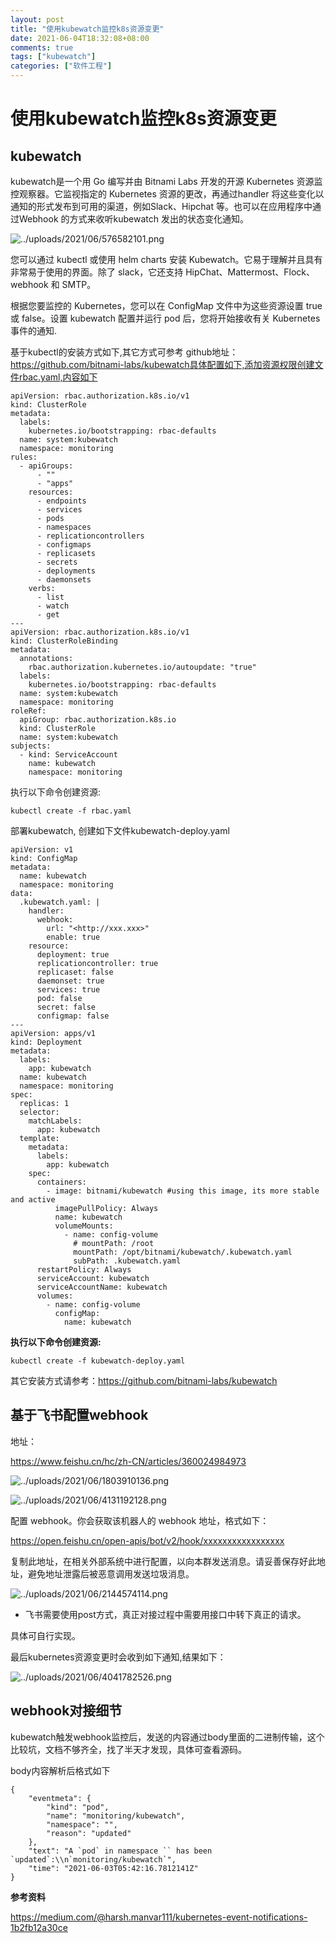 ```yaml
---
layout: post
title: "使用kubewatch监控k8s资源变更"
date: 2021-06-04T18:32:08+08:00
comments: true
tags: ["kubewatch"]
categories: ["软件工程"]
---
```

# 使用kubewatch监控k8s资源变更

## **kubewatch**

kubewatch是一个用 Go 编写并由 Bitnami Labs 开发的开源 Kubernetes 资源监控观察器。它监视指定的 Kubernetes 资源的更改，再通过handler 将这些变化以通知的形式发布到可用的渠道，例如Slack、Hipchat 等。也可以在应用程序中通过Webhook 的方式来收听kubewatch 发出的状态变化通知。

![../uploads/2021/06/576582101.png](../uploads/2021/06/576582101.png)

您可以通过 kubectl 或使用 helm charts 安装 Kubewatch。它易于理解并且具有非常易于使用的界面。除了 slack，它还支持 HipChat、Mattermost、Flock、webhook 和 SMTP。

根据您要监控的 Kubernetes，您可以在 ConfigMap 文件中为这些资源设置 true 或 false。设置 kubewatch 配置并运行 pod 后，您将开始接收有关 Kubernetes 事件的通知.

基于kubectl的安装方式如下,其它方式可参考 github地址：https://github.com/bitnami-labs/kubewatch具体配置如下,添加资源权限创建文件rbac.yaml,内容如下

```
apiVersion: rbac.authorization.k8s.io/v1
kind: ClusterRole
metadata:
  labels:
    kubernetes.io/bootstrapping: rbac-defaults
  name: system:kubewatch
  namespace: monitoring
rules:
  - apiGroups:
      - ""
      - "apps"
    resources:
      - endpoints
      - services
      - pods
      - namespaces
      - replicationcontrollers
      - configmaps
      - replicasets
      - secrets
      - deployments
      - daemonsets
    verbs:
      - list
      - watch
      - get
---
apiVersion: rbac.authorization.k8s.io/v1
kind: ClusterRoleBinding
metadata:
  annotations:
    rbac.authorization.kubernetes.io/autoupdate: "true"
  labels:
    kubernetes.io/bootstrapping: rbac-defaults
  name: system:kubewatch
  namespace: monitoring
roleRef:
  apiGroup: rbac.authorization.k8s.io
  kind: ClusterRole
  name: system:kubewatch
subjects:
  - kind: ServiceAccount
    name: kubewatch
    namespace: monitoring
```

执行以下命令创建资源:

```
kubectl create -f rbac.yaml
```

部署kubewatch, 创建如下文件kubewatch-deploy.yaml

```
apiVersion: v1
kind: ConfigMap
metadata:
  name: kubewatch
  namespace: monitoring
data:
  .kubewatch.yaml: |
    handler:
      webhook:
        url: "<http://xxx.xxx>"
        enable: true
    resource:
      deployment: true
      replicationcontroller: true
      replicaset: false
      daemonset: true
      services: true
      pod: false
      secret: false
      configmap: false
---
apiVersion: apps/v1
kind: Deployment
metadata:
  labels:
    app: kubewatch
  name: kubewatch
  namespace: monitoring
spec:
  replicas: 1
  selector:
    matchLabels:
      app: kubewatch
  template:
    metadata:
      labels:
        app: kubewatch
    spec:
      containers:
        - image: bitnami/kubewatch #using this image, its more stable and active
          imagePullPolicy: Always
          name: kubewatch
          volumeMounts:
            - name: config-volume
              # mountPath: /root
              mountPath: /opt/bitnami/kubewatch/.kubewatch.yaml
              subPath: .kubewatch.yaml
      restartPolicy: Always
      serviceAccount: kubewatch
      serviceAccountName: kubewatch
      volumes:
        - name: config-volume
          configMap:
            name: kubewatch
```

**执行以下命令创建资源:**

```
kubectl create -f kubewatch-deploy.yaml
```

其它安装方式请参考：https://github.com/bitnami-labs/kubewatch

## **基于飞书配置webhook**

地址：

https://www.feishu.cn/hc/zh-CN/articles/360024984973

![../uploads/2021/06/1803910136.png](../uploads/2021/06/1803910136.png)

![../uploads/2021/06/4131192128.png](../uploads/2021/06/4131192128.png)

配置 webhook。你会获取该机器人的 webhook 地址，格式如下：

https://open.feishu.cn/open-apis/bot/v2/hook/xxxxxxxxxxxxxxxxx

复制此地址，在相关外部系统中进行配置，以向本群发送消息。请妥善保存好此地址，避免地址泄露后被恶意调用发送垃圾消息。

![../uploads/2021/06/2144574114.png](../uploads/2021/06/2144574114.png)

- 飞书需要使用post方式，真正对接过程中需要用接口中转下真正的请求。

具体可自行实现。

最后kubernetes资源变更时会收到如下通知,结果如下：

![../uploads/2021/06/4041782526.png](../uploads/2021/06/4041782526.png)

## **webhook对接细节**

kubewatch触发webhook监控后，发送的内容通过body里面的二进制传输，这个比较坑，文档不够齐全，找了半天才发现，具体可查看源码。

body内容解析后格式如下

```
{
    "eventmeta": {
        "kind": "pod",
        "name": "monitoring/kubewatch",
        "namespace": "",
        "reason": "updated"
    },
    "text": "A `pod` in namespace `` has been `updated`:\\n`monitoring/kubewatch`",
    "time": "2021-06-03T05:42:16.7812141Z"
}
```

**参考资料**

https://medium.com/@harsh.manvar111/kubernetes-event-notifications-1b2fb12a30ce